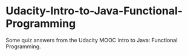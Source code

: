 # Udacity-Intro-to-Java-Functional-Programming
Some quiz answers from the Udacity MOOC Intro to Java: Functional Programming.
